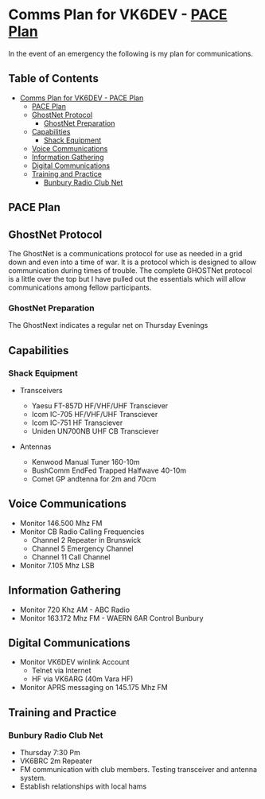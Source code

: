 # Comms Plan for VK6DEV - [PACE Plan](#pace-plan)

In the event of an emergency the following is my plan for communications.

## Table of Contents <!-- omit from toc -->

- [Comms Plan for VK6DEV - PACE Plan](#comms-plan-for-vk6dev---pace-plan)
  - [PACE Plan](#pace-plan)
  - [GhostNet Protocol](#ghostnet-protocol)
    - [GhostNet Preparation](#ghostnet-preparation)
  - [Capabilities](#capabilities)
    - [Shack Equipment](#shack-equipment)
  - [Voice Communications](#voice-communications)
  - [Information Gathering](#information-gathering)
  - [Digital Communications](#digital-communications)
  - [Training and Practice](#training-and-practice)
    - [Bunbury Radio Club Net](#bunbury-radio-club-net)

## PACE Plan

## GhostNet Protocol

The GhostNet is a communications protocol for use as needed in a grid down and
even into a time of war. It is a protocol which is designed to allow communication
during times of trouble. The complete GHOSTNet protocol is a little over the top
but I have pulled out the essentials which will allow communications among fellow
participants.

### GhostNet Preparation

The GhostNext indicates a regular net on Thursday Evenings

## Capabilities

### Shack Equipment

- Transceivers
  - Yaesu FT-857D HF/VHF/UHF Transciever
  - Icom IC-705 HF/VHF/UHF Transciever
  - Icom IC-751 HF Transciever
  - Uniden UN700NB UHF CB Transciever

- Antennas
  - Kenwood Manual Tuner 160-10m
  - BushComm EndFed Trapped Halfwave 40-10m
  - Comet GP andtenna for 2m and 70cm

## Voice Communications

- Monitor 146.500 Mhz FM
- Monitor CB Radio Calling Frequencies
  - Channel 2 Repeater in Brunswick
  - Channel 5 Emergency Channel
  - Channel 11 Call Channel
- Monitor 7.105 Mhz LSB

## Information Gathering

- Monitor 720 Khz AM - ABC Radio
- Monitor 163.172 Mhz FM - WAERN 6AR Control Bunbury

## Digital Communications

- Monitor VK6DEV winlink Account
  - Telnet via Internet
  - HF via VK6ARG (40m Vara HF)
- Monitor APRS messaging on 145.175 Mhz FM

## Training and Practice 

### Bunbury Radio Club Net

- Thursday 7:30 Pm
- VK6BRC 2m Repeater
- FM communication with club members. Testing transceiver and antenna system. 
- Establish relationships with local hams 

 
